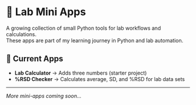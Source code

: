 # 🧪 Lab Mini Apps

A growing collection of small Python tools for lab workflows and calculations.  
These apps are part of my learning journey in Python and lab automation.

## 📌 Current Apps
- **Lab Calculator** → Adds three numbers (starter project)
- **%RSD Checker** → Calculates average, SD, and %RSD for lab data sets


---
*More mini-apps coming soon...*
